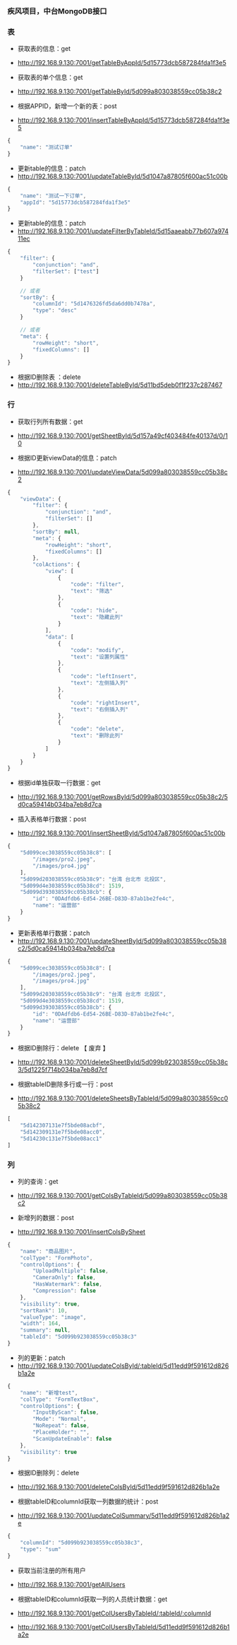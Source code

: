 ### 疾风项目，中台MongoDB接口

### 表
- 获取表的信息：get
- http://192.168.9.130:7001/getTableByAppId/5d15773dcb587284fda1f3e5

- 获取表的单个信息：get
- http://192.168.9.130:7001/getTableById/5d099a803038559cc05b38c2

- 根据APPID，新增一个新的表：post
- http://192.168.9.130:7001/insertTableByAppId/5d15773dcb587284fda1f3e5
``` javascript
{
    "name": "测试订单"
}
```

- 更新table的信息：patch
- http://192.168.9.130:7001/updateTableById/5d1047a87805f600ac51c00b
``` javascript
{
    "name": "测试一下订单",
    "appId": "5d15773dcb587284fda1f3e5"
}
```

- 更新table的信息：patch
- http://192.168.9.130:7001/updateFilterByTableId/5d15aaeabb77b607a97411ec
``` javascript
{
    "filter": {
        "conjunction": "and",
        "filterSet": ["test"]
    }

    // 或者
    "sortBy": {
        "columnId": "5d1476326fd5da6dd0b7478a",
        "type": "desc"
    }

    // 或者
    "meta": {
        "rowHeight": "short",
        "fixedColumns": []
    }
}
```

- 根据ID删除表 ：delete
- http://192.168.9.130:7001/deleteTableById/5d11bd5deb0f1f237c287467

### 行
- 获取行列所有数据：get
- http://192.168.9.130:7001/getSheetById/5d157a49cf403484fe40137d/0/10

- 根据ID更新viewData的信息：patch
- http://192.168.9.130:7001/updateViewData/5d099a803038559cc05b38c2
``` javascript
{
    "viewData": {
        "filter": {
            "conjunction": "and",
            "filterSet": []
        },
        "sortBy": null,
        "meta": {
            "rowHeight": "short",
            "fixedColumns": []
        },
        "colActions": {
            "view": [
                {
                    "code": "filter",
                    "text": "筛选"
                },
                {
                    "code": "hide",
                    "text": "隐藏此列"
                }
            ],
            "data": [
                {
                    "code": "modify",
                    "text": "设置列属性"
                },
                {
                    "code": "leftInsert",
                    "text": "左侧插入列"
                },
                {
                    "code": "rightInsert",
                    "text": "右侧插入列"
                },
                {
                    "code": "delete",
                    "text": "删除此列"
                }
            ]
        }
    }
}
```

- 根据id单独获取一行数据：get
- http://192.168.9.130:7001/getRowsById/5d099a803038559cc05b38c2/5d0ca59414b034ba7eb8d7ca

- 插入表格单行数据：post
- http://192.168.9.130:7001/insertSheetById/5d1047a87805f600ac51c00b
``` javascript
{
    "5d099cec3038559cc05b38c8": [
        "/images/pro2.jpeg",
        "/images/pro4.jpg"
    ],
    "5d099d203038559cc05b38c9": "台湾 台北市 北投区",
    "5d099d4e3038559cc05b38cd": 1519,
    "5d099d393038559cc05b38cb": {
        "id": "0DAdfdb6-Ed54-26BE-D83D-87ab1be2fe4c",
        "name": "运营部"
    }
}
```

- 更新表格单行数据：patch
- http://192.168.9.130:7001/updateSheetById/5d099a803038559cc05b38c2/5d0ca59414b034ba7eb8d7ca
``` javascript
{
    "5d099cec3038559cc05b38c8": [
        "/images/pro2.jpeg",
        "/images/pro4.jpg"
    ],
    "5d099d203038559cc05b38c9": "台湾 台北市 北投区",
    "5d099d4e3038559cc05b38cd": 1519,
    "5d099d393038559cc05b38cb": {
        "id": "0DAdfdb6-Ed54-26BE-D83D-87ab1be2fe4c",
        "name": "运营部"
    }
}
```

- 根据ID删除行：delete 【 废弃 】
- http://192.168.9.130:7001/deleteSheetById/5d099b923038559cc05b38c3/5d1225f714b034ba7eb8d7cf

- 根据tableID删除多行或一行：post
- http://192.168.9.130:7001/deleteSheetsByTableId/5d099a803038559cc05b38c2
``` javascript
[
    "5d142307131e7f5bde08acbf",
    "5d142309131e7f5bde08acc0",
    "5d14230c131e7f5bde08acc1"
]
```

### 列
- 列的查询：get
- http://192.168.9.130:7001/getColsByTableId/5d099a803038559cc05b38c2

- 新增列的数据：post
- http://192.168.9.130:7001/insertColsBySheet
``` javascript
{
    "name": "商品图片",
    "colType": "FormPhoto",
    "controlOptions": {
        "UploadMultiple": false,
        "CameraOnly": false,
        "HasWatermark": false,
        "Compression": false
    },
    "visibility": true,
    "sortRank": 10,
    "valueType": "image",
    "width": 164,
    "summary": null,
    "tableId": "5d099b923038559cc05b38c3"
}
```

- 列的更新：patch
- http://192.168.9.130:7001/updateColsById/:tableId/5d11edd9f591612d826b1a2e
``` javascript
{
    "name": "新增test",
    "colType": "FormTextBox",
    "controlOptions": {
        "InputByScan": false,
        "Mode": "Normal",
        "NoRepeat": false,
        "PlaceHolder": "",
        "ScanUpdateEnable": false
    },
    "visibility": true
}
```

- 根据ID删除列：delete
- http://192.168.9.130:7001/deleteColsById/5d11edd9f591612d826b1a2e


- 根据tableID和columnId获取一列数据的统计：post
- http://192.168.9.130:7001/updateColSummary/5d11edd9f591612d826b1a2e
``` javascript
{
    "columnId": "5d099b923038559cc05b38c3",
    "type": "sum"
}
```

- 获取当前注册的所有用户
- http://192.168.9.130:7001/getAllUsers

- 根据tableID和columnId获取一列的人员统计数据：get
- http://192.168.9.130:7001/getColUsersByTableId/:tableId/:columnId
- http://192.168.9.130:7001/getColUsersByTableId/5d11edd9f591612d826b1a2e